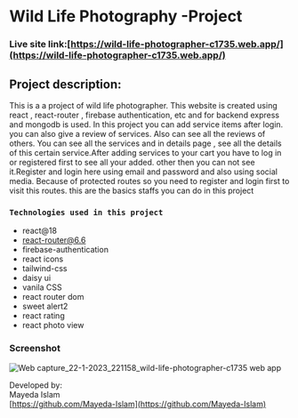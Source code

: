 # Wild Life Photography -Project

### Live site link:[https://wild-life-photographer-c1735.web.app/](https://wild-life-photographer-c1735.web.app/)

## Project description:

This is a a project of wild life photographer. This website is created using react , react-router , firebase authentication, etc and for backend express and mongodb is used. In this project you can add service items after login. you can also give a review of services. Also can see all the reviews of others. You can see all the services and in details page , see all the details of this certain service.After adding services to your cart you have to log in or registered first to see all your added. other then you can not see it.Register and login here using email and password and also using social media. Because of protected routes so you need to register and login first to visit this routes. this are the basics staffs you can do in this project

### `Technologies used in this project`

- react@18
- react-router@6.6
- firebase-authentication
- react icons
- tailwind-css
- daisy ui
- vanila CSS
- react router dom
- sweet alert2
- react rating
- react photo view

### Screenshot

![Web capture_22-1-2023_221158_wild-life-photographer-c1735 web app](https://user-images.githubusercontent.com/97104132/213926486-dd578c5d-40e8-4452-8d5d-54900bb9958b.jpeg)

Developed by:\
Mayeda Islam\
 [https://github.com/Mayeda-Islam](https://github.com/Mayeda-Islam)
